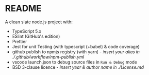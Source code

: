 # README

A clean slate node.js project with:

- TypeScript 5.x
- ESlint (GitHub's edition)
- Prettier
- Jest for unit Testing (with typescript (+babel) & code coverage)
- github publish to npmjs registry (with yarn) - _insert your alias in ./.github/workflow/npm-publish.yml_
- vscode launch.json to debug source files in `Run & Debug` mode
- BSD 3-clause licence - _insert year & author name in ./License.md_
